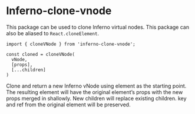 # Inferno-clone-vnode

This package can be used to clone Inferno virtual nodes. This package can also be aliased to `React.cloneElement`.

```
import { cloneVNode } from 'inferno-clone-vnode';

const cloned = cloneVNode(
  vNode,
  [props],
  [...children]
)
``` 

Clone and return a new Inferno vNode using element as the starting point. 
The resulting element will have the original element’s props with the new props merged in shallowly. 
New children will replace existing children. key and ref from the original element will be preserved.

